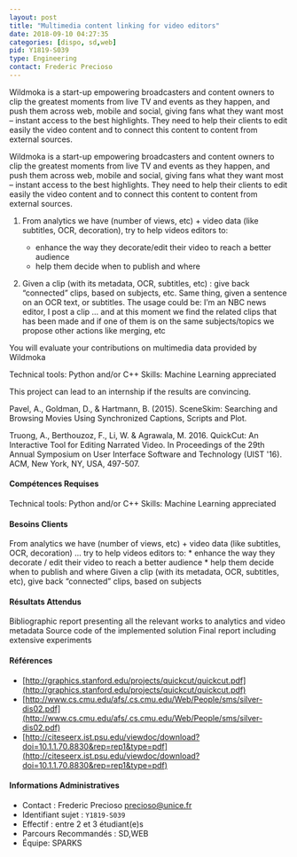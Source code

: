 ```yaml
---
layout: post
title: "Multimedia content linking for video editors"
date: 2018-09-10 04:27:35
categories: [dispo, sd,web]
pid: Y1819-S039
type: Engineering
contact: Frederic Precioso
---
```

       
Wildmoka is a start-up empowering broadcasters and content owners to clip the greatest moments from live TV and events as they happen, and push them across web, mobile and social, giving fans what they want most – instant access to the best highlights.
They need to help their clients to edit easily the video content and to connect this content to content from external sources.

Wildmoka is a start-up empowering broadcasters and content owners to clip the greatest moments from live TV and events as they happen, and push them across web, mobile and social, giving fans what they want most – instant access to the best highlights.
They need to help their clients to edit easily the video content and to connect this content to content from external sources.

1) From analytics we have (number of views, etc) + video data (like subtitles, OCR, decoration), try to help videos editors to:
	* enhance the way they decorate/edit their video to reach a better audience
	* help them decide when to publish and where

2) Given a clip (with its metadata, OCR, subtitles, etc) : give back “connected” clips, based on subjects, etc. Same thing, given a sentence on an OCR text, or subtitles.
The usage could be: I’m an NBC news editor, I post a clip … and at this moment we find the related clips that has been made and if one of them is on the same subjects/topics we propose other actions like merging, etc

You will evaluate your contributions on multimedia data provided by Wildmoka

Technical tools: Python and/or C++
Skills: Machine Learning appreciated

This project can lead to an internship if the results are convincing.

Pavel, A., Goldman, D., & Hartmann, B. (2015). SceneSkim: Searching and Browsing Movies Using Synchronized Captions, Scripts and Plot.

Truong, A., Berthouzoz, F., Li, W. & Agrawala, M. 2016. QuickCut: An Interactive Tool for Editing Narrated Video. In Proceedings of the 29th Annual Symposium on User Interface Software and Technology (UIST '16). ACM, New York, NY, USA, 497-507.

#### Compétences Requises
Technical tools: Python and/or C++
Skills: Machine Learning appreciated



     

#### Besoins Clients
From analytics we have (number of views, etc) + video data (like subtitles, OCR, decoration) … try to help videos editors to:
	* enhance the way they decorate / edit their video to reach a better audience
	* help them decide when to publish and where
Given a clip (with its metadata, OCR, subtitles, etc), give back “connected” clips, based on subjects

#### Résultats Attendus
Bibliographic report presenting all the relevant works to analytics and video metadata
Source code of the implemented solution
Final report including extensive  experiments

#### Références

  * [http://graphics.stanford.edu/projects/quickcut/quickcut.pdf](http://graphics.stanford.edu/projects/quickcut/quickcut.pdf)
  * [http://www.cs.cmu.edu/afs/.cs.cmu.edu/Web/People/sms/silver-dis02.pdf](http://www.cs.cmu.edu/afs/.cs.cmu.edu/Web/People/sms/silver-dis02.pdf)
  * [http://citeseerx.ist.psu.edu/viewdoc/download?doi=10.1.1.70.8830&rep=rep1&type=pdf](http://citeseerx.ist.psu.edu/viewdoc/download?doi=10.1.1.70.8830&rep=rep1&type=pdf)

#### Informations Administratives
  * Contact : Frederic Precioso <precioso@unice.fr>
  * Identifiant sujet : `Y1819-S039`
  * Effectif : entre 2 et 3 étudiant(e)s
  * Parcours Recommandés : SD,WEB
  * Équipe: SPARKS

     